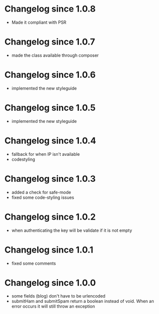 # Changelog since 1.0.8

* Made it compliant with PSR

# Changelog since 1.0.7

* made the class available through composer

# Changelog since 1.0.6

* implemented the new styleguide

# Changelog since 1.0.5

* implemented the new styleguide

# Changelog since 1.0.4

* fallback for when IP isn't available
* codestyling

# Changelog since 1.0.3

* added a check for safe-mode
* fixed some code-styling issues

# Changelog since 1.0.2

* when authenticating the key will be validate if it is not empty

# Changelog since 1.0.1

* fixed some comments

# Changelog since 1.0.0

* some fields (blog) don't have to be urlencoded
* submitHam and submitSpam return a boolean instead of void. When an error
  occurs it will still throw an exception